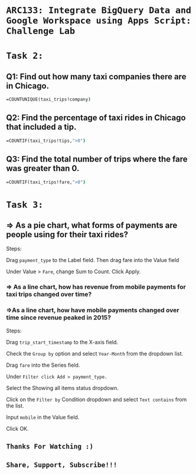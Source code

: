 # ```ARC133: Integrate BigQuery Data and Google Workspace using Apps Script: Challenge Lab```

# ```Task 2: ```
## Q1: Find out how many taxi companies there are in Chicago.
```cmd
=COUNTUNIQUE(taxi_trips!company)
```
## Q2: Find the percentage of taxi rides in Chicago that included a tip.
```cmd
=COUNTIF(taxi_trips!tips,">0")
```
## Q3: Find the total number of trips where the fare was greater than 0.
```cmd
=COUNTIF(taxi_trips!fare,">0")
```
# ```Task 3: ```
## => As a pie chart, what forms of payments are people using for their taxi rides?

Steps:

Drag ```payment_type``` to the Label field. Then drag fare into the Value field 

Under Value > ```Fare```, change Sum to Count. Click Apply.

### => As a line chart, how has revenue from mobile payments for taxi trips changed over time?

### =>As a line chart, how have mobile payments changed over time since revenue peaked in 2015?

Steps:

Drag ```trip_start_timestamp``` to the X-axis field.

Check the ```Group by``` option and select ```Year-Month``` from the dropdown list.

Drag ```fare``` into the Series field.

Under ```Filter click Add > payment_type.```

Select the Showing all items status dropdown.

Click on the ```Filter by``` Condition dropdown and select ```Text contains``` from the list.

Input ```mobile``` in the Value field.

Click OK.

## ```Thanks For Watching :)```
## ```Share, Support, Subscribe!!!``` 

